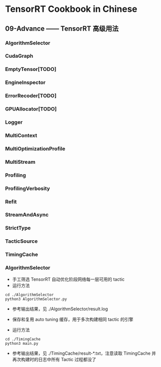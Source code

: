 # TensorRT Cookbook in Chinese

## 09-Advance —— TensorRT 高级用法

### AlgorithmSelector
### CudaGraph
### EmptyTensor[TODO]
### EngineInspector
### ErrorRecoder[TODO]
### GPUAllocator[TODO]
### Logger
### MultiContext
### MultiOptimizationProfile
### MultiStream
### Profiling
### ProfilingVerbosity
### Refit
### StreamAndAsync
### StrictType
### TacticSource
### TimingCache

### AlgorithmSelector
+ 手工筛选 TensorRT 自动优化阶段网络每一层可用的 tactic
+ 运行方法
```shell
cd ./AlgorithmSelector
python3 AlgorithmSelector.py
```
+ 参考输出结果，见 ./AlgorithmSelector/result.log

+ 保存和复用 auto tuning 缓存，用于多次构建相同 tactic 的引擎
+ 运行方法
```shell
cd ./TimingCache
python3 main.py
```
+ 参考输出结果，见 ./TimingCache/result-*.txt，注意读取 TimingCache 并再次构建时的日志中所有 Tactic 过程都没了

